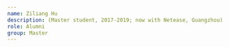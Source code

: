 ```yaml
---
name: Ziliang Hu 
description: (Master student, 2017-2019; now with Netease, Guangzhou)
role: Alumni
group: Master
---
```


